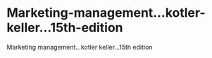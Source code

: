 # Marketing-management...kotler-keller...15th-edition
Marketing management...kotler keller...15th edition

